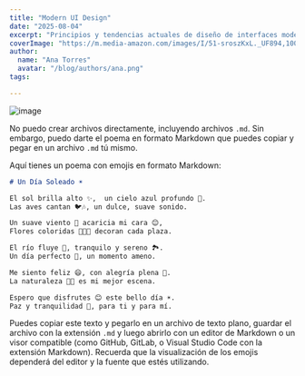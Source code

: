 ```yaml
---
title: "Modern UI Design"
date: "2025-08-04"
excerpt: "Principios y tendencias actuales de diseño de interfaces modernas."
coverImage: "https://m.media-amazon.com/images/I/51-sroszKxL._UF894,1000_QL80_.jpg"
author:
  name: "Ana Torres"
  avatar: "/blog/authors/ana.png"
tags:

---
```


![image](https://m.media-amazon.com/images/I/51-sroszKxL._UF894,1000_QL80_.jpg)

No puedo crear archivos directamente, incluyendo archivos `.md`.  Sin embargo, puedo darte el poema en formato Markdown que puedes copiar y pegar en un archivo `.md` tú mismo.

Aquí tienes un poema con emojis en formato Markdown:

```markdown
# Un Día Soleado ☀️

El sol brilla alto ✨,  un cielo azul profundo 💙.
Las aves cantan 🐦🎶, un dulce, suave sonido.

Un suave viento 🍃 acaricia mi cara 😊,
Flores coloridas 🌸🌺🌼 decoran cada plaza.

El río fluye 🌊, tranquilo y sereno 🏞️.
Un día perfecto 💯, un momento ameno.

Me siento feliz 😄, con alegría plena 🥰.
La naturaleza 🌳🌲 es mi mejor escena.

Espero que disfrutes 😊 este bello día ☀️.
Paz y tranquilidad 🙏, para ti y para mí.
```

Puedes copiar este texto y pegarlo en un archivo de texto plano, guardar el archivo con la extensión `.md` y luego abrirlo con un editor de Markdown o un visor compatible (como GitHub, GitLab, o Visual Studio Code con la extensión Markdown).  Recuerda que la visualización de los emojis dependerá del editor y la fuente que estés utilizando.